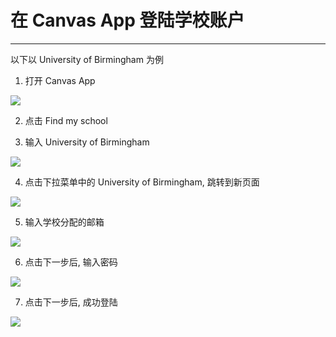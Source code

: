 # 在 Canvas App 登陆学校账户

---

以下以 University of Birmingham 为例

1. 打开 Canvas App

![](./1.jpg)

2. 点击 Find my school

3. 输入 University of Birmingham

![](./2.jpg)

4. 点击下拉菜单中的 University of Birmingham, 跳转到新页面

![](./3.jpg)

5. 输入学校分配的邮箱

![](./4.jpg)

6. 点击下一步后, 输入密码

![](./5.jpg)

7. 点击下一步后, 成功登陆

![](./6.jpg)
